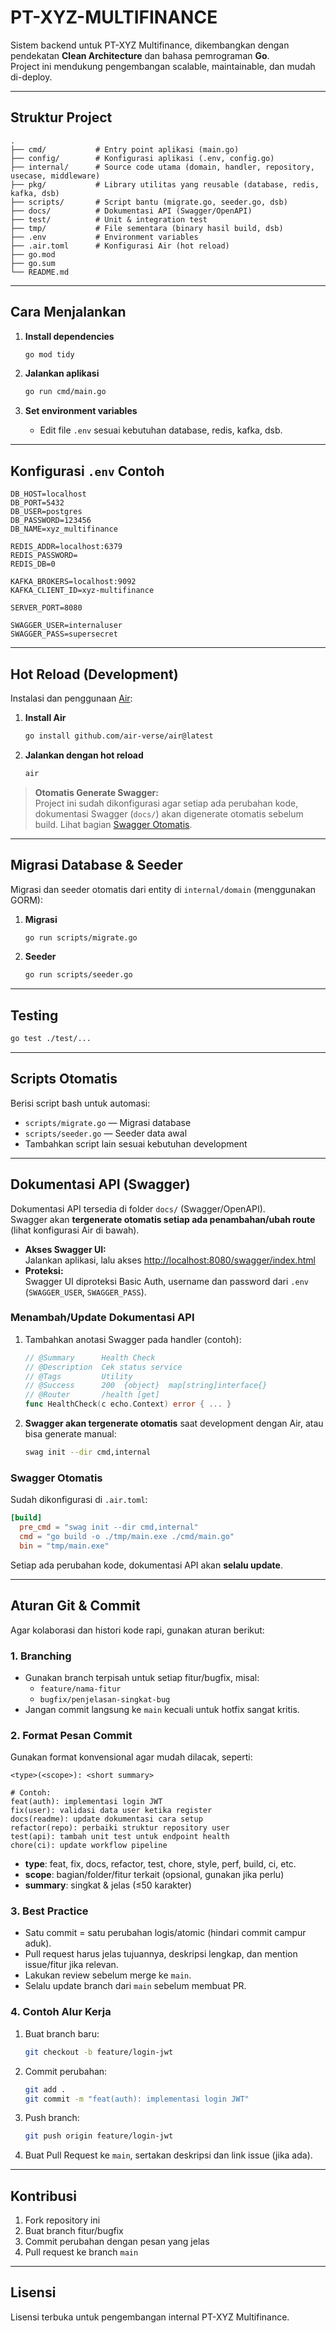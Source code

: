 # PT-XYZ-MULTIFINANCE

Sistem backend untuk PT-XYZ Multifinance, dikembangkan dengan pendekatan **Clean Architecture** dan bahasa pemrograman **Go**.  
Project ini mendukung pengembangan scalable, maintainable, dan mudah di-deploy.

---

## Struktur Project

```
.
├── cmd/           # Entry point aplikasi (main.go)
├── config/        # Konfigurasi aplikasi (.env, config.go)
├── internal/      # Source code utama (domain, handler, repository, usecase, middleware)
├── pkg/           # Library utilitas yang reusable (database, redis, kafka, dsb)
├── scripts/       # Script bantu (migrate.go, seeder.go, dsb)
├── docs/          # Dokumentasi API (Swagger/OpenAPI)
├── test/          # Unit & integration test
├── tmp/           # File sementara (binary hasil build, dsb)
├── .env           # Environment variables
├── .air.toml      # Konfigurasi Air (hot reload)
├── go.mod
├── go.sum
└── README.md
```

---

## Cara Menjalankan

1. **Install dependencies**
    ```sh
    go mod tidy
    ```

2. **Jalankan aplikasi**
    ```sh
    go run cmd/main.go
    ```

3. **Set environment variables**
    - Edit file `.env` sesuai kebutuhan database, redis, kafka, dsb.

---

## Konfigurasi `.env` Contoh

```env
DB_HOST=localhost
DB_PORT=5432
DB_USER=postgres
DB_PASSWORD=123456
DB_NAME=xyz_multifinance

REDIS_ADDR=localhost:6379
REDIS_PASSWORD=
REDIS_DB=0

KAFKA_BROKERS=localhost:9092
KAFKA_CLIENT_ID=xyz-multifinance

SERVER_PORT=8080

SWAGGER_USER=internaluser
SWAGGER_PASS=supersecret
```

---

## Hot Reload (Development)

Instalasi dan penggunaan [Air](https://github.com/air-verse/air):

1. **Install Air**
    ```sh
    go install github.com/air-verse/air@latest
    ```
2. **Jalankan dengan hot reload**
    ```sh
    air
    ```

> **Otomatis Generate Swagger:**  
> Project ini sudah dikonfigurasi agar setiap ada perubahan kode, dokumentasi Swagger (`docs/`) akan digenerate otomatis sebelum build. Lihat bagian [Swagger Otomatis](#swagger-otomatis).

---

## Migrasi Database & Seeder

Migrasi dan seeder otomatis dari entity di `internal/domain` (menggunakan GORM):

1. **Migrasi**
    ```sh
    go run scripts/migrate.go
    ```

2. **Seeder**
    ```sh
    go run scripts/seeder.go
    ```

---

## Testing

```sh
go test ./test/...
```

---

## Scripts Otomatis

Berisi script bash untuk automasi:
- `scripts/migrate.go` — Migrasi database
- `scripts/seeder.go` — Seeder data awal
- Tambahkan script lain sesuai kebutuhan development

---

## Dokumentasi API (Swagger)

Dokumentasi API tersedia di folder `docs/` (Swagger/OpenAPI).  
Swagger akan **tergenerate otomatis setiap ada penambahan/ubah route** (lihat konfigurasi Air di bawah).

- **Akses Swagger UI:**  
  Jalankan aplikasi, lalu akses [http://localhost:8080/swagger/index.html](http://localhost:8080/swagger/index.html)
- **Proteksi:**  
  Swagger UI diproteksi Basic Auth, username dan password dari `.env` (`SWAGGER_USER`, `SWAGGER_PASS`).

### Menambah/Update Dokumentasi API

1. Tambahkan anotasi Swagger pada handler (contoh):
    ```go
    // @Summary      Health Check
    // @Description  Cek status service
    // @Tags         Utility
    // @Success      200  {object}  map[string]interface{}
    // @Router       /health [get]
    func HealthCheck(c echo.Context) error { ... }
    ```
2. **Swagger akan tergenerate otomatis** saat development dengan Air, atau bisa generate manual:
    ```sh
    swag init --dir cmd,internal
    ```

### Swagger Otomatis

Sudah dikonfigurasi di `.air.toml`:
```toml
[build]
  pre_cmd = "swag init --dir cmd,internal"
  cmd = "go build -o ./tmp/main.exe ./cmd/main.go"
  bin = "tmp/main.exe"
```
Setiap ada perubahan kode, dokumentasi API akan **selalu update**.

---

## Aturan Git & Commit

Agar kolaborasi dan histori kode rapi, gunakan aturan berikut:

### 1. **Branching**
- Gunakan branch terpisah untuk setiap fitur/bugfix, misal:  
  - `feature/nama-fitur`
  - `bugfix/penjelasan-singkat-bug`
- Jangan commit langsung ke `main` kecuali untuk hotfix sangat kritis.

### 2. **Format Pesan Commit**
Gunakan format konvensional agar mudah dilacak, seperti:
```
<type>(<scope>): <short summary>

# Contoh:
feat(auth): implementasi login JWT
fix(user): validasi data user ketika register
docs(readme): update dokumentasi cara setup
refactor(repo): perbaiki struktur repository user
test(api): tambah unit test untuk endpoint health
chore(ci): update workflow pipeline
```
- **type**: feat, fix, docs, refactor, test, chore, style, perf, build, ci, etc.
- **scope**: bagian/folder/fitur terkait (opsional, gunakan jika perlu)
- **summary**: singkat & jelas (≤50 karakter)

### 3. **Best Practice**
- Satu commit = satu perubahan logis/atomic (hindari commit campur aduk).
- Pull request harus jelas tujuannya, deskripsi lengkap, dan mention issue/fitur jika relevan.
- Lakukan review sebelum merge ke `main`.
- Selalu update branch dari `main` sebelum membuat PR.

### 4. **Contoh Alur Kerja**
1. Buat branch baru:
    ```sh
    git checkout -b feature/login-jwt
    ```
2. Commit perubahan:
    ```sh
    git add .
    git commit -m "feat(auth): implementasi login JWT"
    ```
3. Push branch:
    ```sh
    git push origin feature/login-jwt
    ```
4. Buat Pull Request ke `main`, sertakan deskripsi dan link issue (jika ada).

---

## Kontribusi

1. Fork repository ini
2. Buat branch fitur/bugfix
3. Commit perubahan dengan pesan yang jelas
4. Pull request ke branch `main`

---

## Lisensi

Lisensi terbuka untuk pengembangan internal PT-XYZ Multifinance.